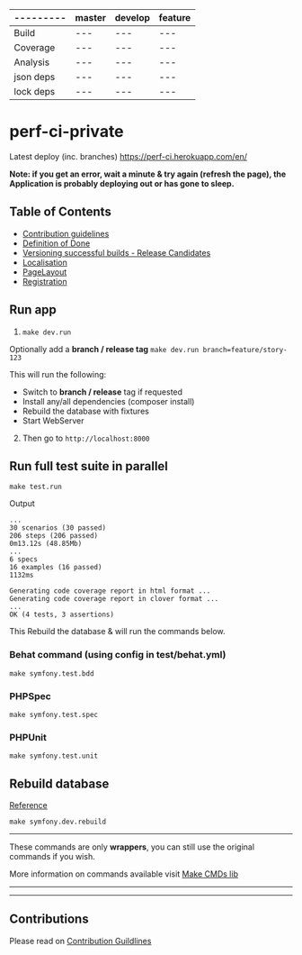 | --------- | master | develop | feature |
| --------- | ------ | ------- | ------- |
| Build     | --- | --- | --- |
| Coverage  | --- | --- | --- |
| Analysis  | --- | --- | --- |
| json deps | --- | --- | --- |
| lock deps | --- | --- | --- |

# perf-ci-private

Latest deploy (inc. branches) https://perf-ci.herokuapp.com/en/

**Note: if you get an error, wait a minute & try again (refresh the page), the Application is probably deploying out or has gone to sleep.**

## Table of Contents

* [Contribution guidelines](/CONTRIBUTING.md)
* [Definition of Done](/doc/DefinitionOfDone.md)
* [Versioning successful builds - Release Candidates](/doc/Versioning.md)
* [Localisation](/doc/Localisation.md)
* [PageLayout](/doc/PageLayout.md)
* [Registration](/doc/Registration.md)

## Run app

1. `make dev.run`

Optionally add a **branch / release tag** `make dev.run branch=feature/story-123`

This will run the following:
* Switch to **branch / release** tag if requested
* Install any/all dependencies (composer install)
* Rebuild the database with fixtures
* Start WebServer

2. Then go to `http://localhost:8000`

## Run full test suite in parallel

```
make test.run
```

Output

```
...
30 scenarios (30 passed)
206 steps (206 passed)
0m13.12s (48.85Mb)
...
6 specs
16 examples (16 passed)
1132ms

Generating code coverage report in html format ...
Generating code coverage report in clover format ...
...
OK (4 tests, 3 assertions)
```


This Rebuild the database & will run the commands below.

### Behat command (using config in test/behat.yml)

```
make symfony.test.bdd
```

### PHPSpec

```
make symfony.test.spec
```

### PHPUnit

```
make symfony.test.unit
```

## Rebuild database

[Reference](https://github.com/eddiejaoude/dev-helper-cmds#database)

```
make symfony.dev.rebuild
```

---

These commands are only **wrappers**, you can still use the original commands if you wish.

More information on commands available visit [Make CMDs lib](https://github.com/eddiejaoude/dev-helper-cmds#built-in-commands)


---
---

## Contributions

Please read on [Contribution Guildlines](/CONTRIBUTING.md)
